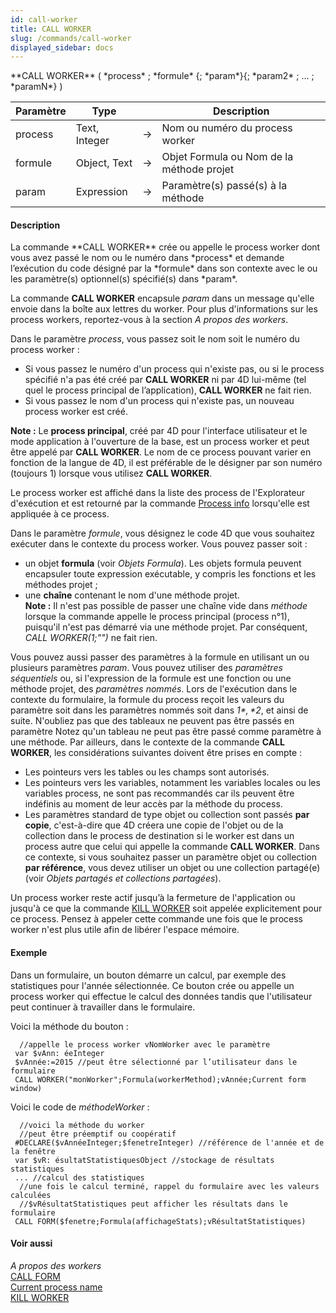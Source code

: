 ```yaml
---
id: call-worker
title: CALL WORKER
slug: /commands/call-worker
displayed_sidebar: docs
---
```


<!--REF #_command_.CALL WORKER.Syntax-->**CALL WORKER** ( *process* ; *formule* {; *param*}{; *param2* ; ... ; *paramN*} )<!-- END REF-->
<!--REF #_command_.CALL WORKER.Params-->
| Paramètre | Type |  | Description |
| --- | --- | --- | --- |
| process | Text, Integer | &#8594;  | Nom ou numéro du process worker |
| formule | Object, Text | &#8594;  | Objet Formula ou Nom de la méthode projet |
| param | Expression | &#8594;  | Paramètre(s) passé(s) à la méthode |

<!-- END REF-->

#### Description 

<!--REF #_command_.CALL WORKER.Summary-->La commande **CALL WORKER** crée ou appelle le process worker dont vous avez passé le nom ou le numéro dans *process* et demande l’exécution du code désigné par la *formule* dans son contexte avec le ou les paramètre(s) optionnel(s) spécifié(s) dans *param*.<!-- END REF-->

La commande **CALL WORKER** encapsule *param* dans un message qu'elle envoie dans la boîte aux lettres du worker. Pour plus d'informations sur les process workers, reportez-vous à la section *A propos des workers*.

Dans le paramètre *process*, vous passez soit le nom soit le numéro du process worker :

* Si vous passez le numéro d'un process qui n'existe pas, ou si le process spécifié n'a pas été créé par **CALL WORKER** ni par 4D lui-même (tel quel le process principal de l’application), **CALL WORKER** ne fait rien.
* Si vous passez le nom d'un process qui n'existe pas, un nouveau process worker est créé.

**Note :** Le **process principal**, créé par 4D pour l'interface utilisateur et le mode application à l'ouverture de la base, est un process worker et peut être appelé par **CALL WORKER**. Le nom de ce process pouvant varier en fonction de la langue de 4D, il est préférable de le désigner par son numéro (toujours 1) lorsque vous utilisez **CALL WORKER**.

Le process worker est affiché dans la liste des process de l'Explorateur d'exécution et est retourné par la commande [Process info](../commands/process-info.md) lorsqu'elle est appliquée à ce process.

Dans le paramètre *formule*, vous désignez le code 4D que vous souhaitez exécuter dans le contexte du process worker. Vous pouvez passer soit : 

* un objet **formula** (voir *Objets Formula*). Les objets formula peuvent encapsuler toute expression exécutable, y compris les fonctions et les méthodes projet ;
* une **chaîne** contenant le nom d'une méthode projet.  
**Note :** Il n'est pas possible de passer une chaîne vide dans *méthode* lorsque la commande appelle le process principal (process n°1), puisqu'il n'est pas démarré via une méthode projet. Par conséquent, **CALL WORKER*(1;"")* ne fait rien.

Vous pouvez aussi passer des paramètres à la formule en utilisant un ou plusieurs paramètres *param*. Vous pouvez utiliser des *paramètres séquentiels* ou, si l'expression de la formule est une fonction ou une méthode projet, des *paramètres nommés*. Lors de l'exécution dans le contexte du formulaire, la formule du process reçoit les valeurs du paramètre soit dans les paramètres nommés soit dans *$1*, *$2*, et ainsi de suite. N'oubliez pas que des tableaux ne peuvent pas être passés en paramètre Notez qu'un tableau ne peut pas être passé comme paramètre à une méthode. Par ailleurs, dans le contexte de la commande **CALL WORKER**, les considérations suivantes doivent être prises en compte :

* Les pointeurs vers les tables ou les champs sont autorisés.
* Les pointeurs vers les variables, notamment les variables locales ou les variables process, ne sont pas recommandés car ils peuvent être indéfinis au moment de leur accès par la méthode du process.
* Les paramètres standard de type objet ou collection sont passés **par copie**, c'est-à-dire que 4D créera une copie de l'objet ou de la collection dans le process de destination si le worker est dans un process autre que celui qui appelle la commande **CALL WORKER**. Dans ce contexte, si vous souhaitez passer un paramètre objet ou collection **par référence**, vous devez utiliser un objet ou une collection partagé(e) (voir *Objets partagés et collections partagées*).

Un process worker reste actif jusqu’à la fermeture de l'application ou jusqu'à ce que la commande [KILL WORKER](kill-worker.md) soit appelée explicitement pour ce process. Pensez à appeler cette commande une fois que le process worker n'est plus utile afin de libérer l'espace mémoire. 

#### Exemple 

Dans un formulaire, un bouton démarre un calcul, par exemple des statistiques pour l'année sélectionnée. Ce bouton crée ou appelle un process worker qui effectue le calcul des données tandis que l'utilisateur peut continuer à travailler dans le formulaire.

Voici la méthode du bouton :

```4d
  //appelle le process worker vNomWorker avec le paramètre
 var $vAnn: éeInteger
 $vAnnée:=2015 //peut être sélectionné par l’utilisateur dans le formulaire
 CALL WORKER("monWorker";Formula(workerMethod);vAnnée;Current form window)
```

Voici le code de *méthodeWorker* :

```4d
  //voici la méthode du worker
  //peut être préemptif ou coopératif
 #DECLARE($vAnnéeInteger;$fenetreInteger) //référence de l'année et de la fenêtre
 var $vR: ésultatStatistiquesObject //stockage de résultats statistiques
 ... //calcul des statistiques
  //une fois le calcul terminé, rappel du formulaire avec les valeurs calculées
  //$vRésultatStatistiques peut afficher les résultats dans le formulaire
 CALL FORM($fenetre;Formula(affichageStats);vRésultatStatistiques)
```

#### Voir aussi 

*A propos des workers*  
[CALL FORM](../commands/call-form.md)  
[Current process name](current-process-name.md)  
[KILL WORKER](kill-worker.md)  